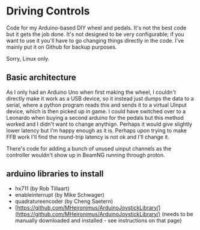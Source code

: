 # Driving Controls

Code for my Arduino-based DIY wheel and pedals. It's not the best code but it gets the job done. It's not designed to be very configurable; if you want to use it you'll have to go changing things directly in the code. I've mainly put it on Github for backup purposes.

Sorry, Linux only.

## Basic architecture

As I only had an Arduino Uno when first making the wheel, I couldn't directly make it work as a USB device, so it instead just dumps the data to a serial, where a python program reads this and sends it to a virtual UInput device, which is then picked up in game. I could have switched over to a Leonardo when buying a second arduino for the pedals but this method worked and I didn't want to change anythign. Perhaps it would give slightly lower latency but I'm happy enough as it is. Perhaps upon trying to make FFB work I'll find the round-trip latency is not ok and I'll change it.

There's code for adding a bunch of unused uinput channels as the controller wouldn't show up in BeamNG running through proton.

## arduino libraries to install
- hx711 (by Rob Tillaart)
- enableinterrupt (by Mike Schwager)
- quadratureencoder (by Cheng Saetern)
- [https://github.com/MHeironimus/ArduinoJoystickLibrary/](https://github.com/MHeironimus/ArduinoJoystickLibrary/) (needs to be manually downloaded and installed - see instructions on that page)